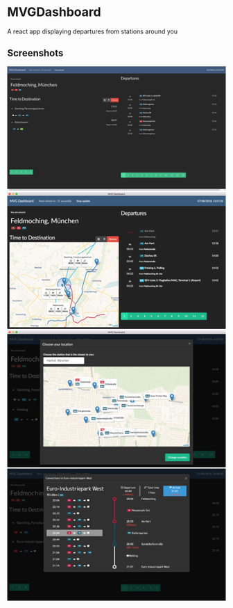 # MVGDashboard
A react app displaying departures from stations around you

## Screenshots
![alt text](https://raw.githubusercontent.com/travistang/MVGDashboard/master/ss1.png)
![alt text](https://raw.githubusercontent.com/travistang/MVGDashboard/destination-map/ss2.png)
![alt text](https://raw.githubusercontent.com/travistang/MVGDashboard/destination-map/ss3.png)
![alt text](https://raw.githubusercontent.com/travistang/MVGDashboard/destination-map/ss4.png)
